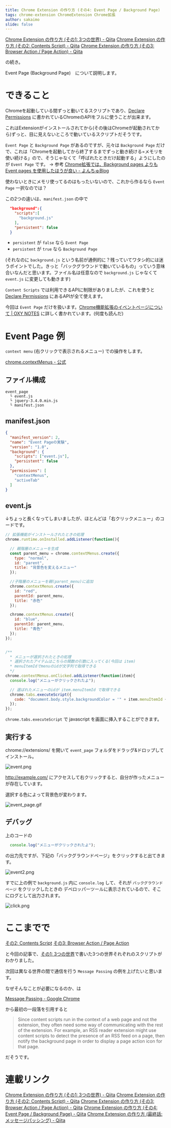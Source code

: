 ```yaml
---
title: Chrome Extension の作り方 (その4: Event Page / Background Page)
tags: chrome-extension ChromeExtension Chrome拡張
author: sakaimo
slide: false
---
```

[Chrome Extension の作り方 \(その1: 3つの世界\) \- Qiita](https://qiita.com/sakaimo/items/416f36db1aa982d8d00c)
[Chrome Extension の作り方 \(その2: Contents Script\) \- Qiita](https://qiita.com/sakaimo/items/6b7b464de4bdcad18802)
[Chrome Extension の作り方 \(その3: Browser Action / Page Action\) \- Qiita](https://qiita.com/sakaimo/items/129a785146e5873c42a6)

の続き。

Event Page (Background Page)　について説明します。

# できること

Chromeを起動している間ずっと動いてるスクリプトであり、[Declare Permissions](https://developer.chrome.com/extensions/declare_permissions) に書かれているChromeのAPIをフルに使うことが出来ます。

これはExtensionがインストールされてから(その後はChromeが起動されてから)ずっと、目に見えないところで動いているスクリプトだそうです。

`Event Page` と `Background Page` があるのですが、元々は `Background Page` だけで、これは「Chromeを起動してから終了するまでずっと動き続ける=メモリを使い続ける」ので、そうじゃなくて「呼ばれたときだけ起動する」ようにしたのが `Event Page` です。 → 参考 [Chrome拡張では、Background pages よりも Event pages を使用したほうが良い \- よんちゅBlog](http://yonchu.hatenablog.com/entry/2013/05/09/221030)

使わないときにメモリ使ってるのはもったいないので、これから作るなら `Event Page` 一択なのでは？

この2つの違いは、`manifest.json` の中で 

```json
  "background":{
    "scripts":[
      "background.js"
    ],
    "persistent": false
  }
```


- `persistent` が `false` なら `Event Page`
- `persistent` が `true` なら `Background Page`

(それなのに `background.js` という名前が通例的に？残っていてワタシ的には迷うポイントでした。きっと「バックグラウンドで動いているもの」っていう意味合いなんだと思います。ファイル名は任意なので `background.js` じゃなくて `event.js` に変更しても動きます)

`Content Scripts` では利用できるAPIに制限がありましたが、これを使うと [Declare Permissions](https://developer.chrome.com/extensions/declare_permissions) にあるAPIが全て使えます。

今回は `Event Page` だけを扱います。[Chrome機能拡張のイベントページについて \| OXY NOTES](https://oxynotes.com/?p=8928) に詳しく書かれています。(何度も読んだ)

# Event Page 例

`context menu` (右クリックで表示されるメニュー) での操作をします。

[chrome\.contextMenus \- 公式](https://developer.chrome.com/apps/contextMenus)

## ファイル構成

```:ファイル構成
event_page
  └ event.js
  └ jquery-3.4.0.min.js
  └ manifest.json
```

## manifest.json

```json:manifest.json
{
  "manifest_version": 2,
  "name": "Event Pageの実験",
  "version": "1.0",
  "background": {
    "scripts": ["event.js"],
    "persistent": false
  },
  "permissions": [
    "contextMenus",
    "activeTab"
  ]
}
```

## event.js

↓ちょっと長くなってしまいましたが、ほとんどは「右クリックメニュー」のコードです。

```js:event.js
// 拡張機能がインストールされたときの処理
chrome.runtime.onInstalled.addListener(function(){

  // 親階層のメニューを生成
  const parent_menu = chrome.contextMenus.create({
    type: "normal",
    id: "parent",
    title: "背景色を変えるメニュー"
  });

  //子階層のメニューを親(parent_menu)に追加
  chrome.contextMenus.create({
    id: "red",
    parentId: parent_menu,
    title: "赤色"
  });

  chrome.contextMenus.create({
    id: "blue",
    parentId: parent_menu,
    title: "青色"
  });
});


/**
  * メニューが選択されたときの処理
  * 選択されたアイテムはこちらの関数の引数に入ってくる(今回は item)
  * menuItemIdでmenuのidが文字列で取得できる
  */
chrome.contextMenus.onClicked.addListener(function(item){
  console.log("メニューがクリックされたよ");

  // 選ばれたメニューのidが item.menuItemId で取得できる
  chrome.tabs.executeScript({
    code: "document.body.style.backgroundColor = '" + item.menuItemId + "'"
  });
});
```

`chrome.tabs.executeScript` で javascript を画面に挿入することができます。


## 実行する

chrome://extensions/ を開いて `event_page` フォルダをドラッグ&ドロップしてインストール。

![event.png](https://qiita-image-store.s3.ap-northeast-1.amazonaws.com/0/8612/466d650a-a7ac-5b2b-3ecd-8e6827045ae9.png)

http://example.com/ にアクセスして右クリックすると、自分が作ったメニューが存在しています。

選択する色によって背景色が変わります。

![event_page.gif](https://qiita-image-store.s3.ap-northeast-1.amazonaws.com/0/8612/5c216ed6-1805-c36f-922a-82fe721fb49e.gif)


## デバッグ

上のコードの

```js
  console.log("メニューがクリックされたよ");
```

の出力先ですが、下記の「バックグラウンドページ」をクリックすると出てきます。


![event2.png](https://qiita-image-store.s3.ap-northeast-1.amazonaws.com/0/8612/983a8fbb-734f-e5b4-f54e-b020f0921801.png)

すでに上の例で `background.js` 内に `console.log` して、それが `バックグラウンド ページ` をクリックしたときの デベロッパーツールに表示されているので、そこにログとして出力されます。



![click.png](https://qiita-image-store.s3.ap-northeast-1.amazonaws.com/0/8612/fcc4477c-9f02-6b5f-ed0c-f2b6d4151f89.png)


# ここまでで

[その2: Contents Script](https://qiita.com/sakaimo/items/6b7b464de4bdcad18802)
[その3: Browser Action / Page Action](https://qiita.com/sakaimo/items/129a785146e5873c42a6)

と今回の記事で、[その1: 3つの世界](https://qiita.com/sakaimo/items/416f36db1aa982d8d00c)で書いた3つの世界それぞれのスクリプトがわかりました。


次回は異なる世界の間で通信を行う `Message Passing` の例を上げたいと思います。

なぜそんなことが必要になるのか、は

[Message Passing \- Google Chrome](https://developer.chrome.com/extensions/messaging)

から最初の一段落を引用すると

>Since content scripts run in the context of a web page and not the extension, they often need some way of communicating with the rest of the extension. For example, an RSS reader extension might use content scripts to detect the presence of an RSS feed on a page, then notify the background page in order to display a page action icon for that page.

だそうです。


# 連載リンク

[Chrome Extension の作り方 \(その1: 3つの世界\) \- Qiita](https://qiita.com/sakaimo/items/416f36db1aa982d8d00c)
[Chrome Extension の作り方 \(その2: Contents Script\) \- Qiita](https://qiita.com/sakaimo/items/6b7b464de4bdcad18802)
[Chrome Extension の作り方 \(その3: Browser Action / Page Action\) \- Qiita](https://qiita.com/sakaimo/items/129a785146e5873c42a6)
[Chrome Extension の作り方 \(その4: Event Page / Background Page\) \- Qiita](https://qiita.com/sakaimo/items/edd910a770b3d5ba83e3)
[Chrome Extension の作り方 \(最終話: メッセージパッシング\) \- Qiita](https://qiita.com/sakaimo/items/5e41d6b2ad8d7ee04b12)

